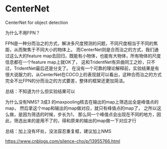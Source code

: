 # CenterNet
CenterNet for object detection


为什么不用FPN？

FPN是一种分而治之的方式，解决多尺度预测的问题，不同尺度相当于不同的焦距，从而聚焦于不同大小的物体上。
而CenterNet则是合而治之的方式，我们通过这么大的feature map去回归，既能有小物体，也能有大物体，所有物体的尺度信息都在一个feature map上就OK了，
这和TridentNet有异曲同工之妙，只不过，TridentNet最后还是分支了。
在没有一个可靠的理论解释前，实验结果是有很大说服力的，从CenterNet在COCO上的表现就可以看出，这种合而治之的方式完全不比FPN的分而治之的方式要差，整体的框架还更加简洁。

总结：不知道为什么但实验结果可以

为什么没有NMS?
3成3 的maxpooling核去在输出的map上筛选出全是峰值点的map，
然后拿这个map和输出的map做对应，就只有峰值点的map了，
之所以这么做，是因为筛选的时候，步长为1，
那么同一个峰值点会出现在不同的地方，因此，筛选出来的是用不了的，得和原来的输出的map做一下对应才行

总结：加上没有坏处，没法容忍重复框，建议加上NMS


https://www.cnblogs.com/silence-cho/p/13955766.html